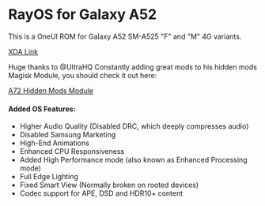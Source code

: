 # RayOS for Galaxy A52
This is a OneUI ROM for Galaxy A52 SM-A525 "F" and "M" 4G variants.

[XDA Link](https://forum.xda-developers.com/t/rom-oneui-3-1-rayos-v2-0-for-galaxy-a52-sm-a525g-f.4313599/)

Huge thanks to @UltraHQ
Constantly adding great mods to his hidden mods Magisk Module, you should check it out here:

[A72 Hidden Mods Module](https://github.com/UltraHQ/A72-Hidden-Mods)

#### Added OS Features:
- Higher Audio Quality (Disabled DRC, which deeply compresses audio)
- Disabled Samsung Marketing
- High-End Animations
- Enhanced CPU Responsiveness
- Added High Performance mode (also known as Enhanced Processing mode)
- Full Edge Lighting
- Fixed Smart View (Normally broken on rooted devices)
- Codec support for APE, DSD and HDR10+ content

